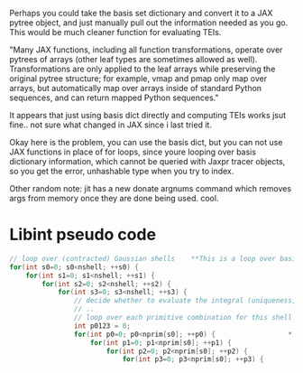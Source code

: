 Perhaps you could take the basis set dictionary and convert it to a JAX pytree object, and just
manually pull out the information needed as you go. This would be much cleaner function for evaluating TEIs.

"Many JAX functions, including all function transformations, operate over pytrees of arrays (other leaf types are sometimes allowed as well). 
Transformations are only applied to the leaf arrays while preserving the original pytree structure; for example, vmap and pmap only map over arrays, 
but automatically map over arrays inside of standard Python sequences, and can return mapped Python sequences."

It appears that just using basis dict directly and computing TEIs works 
jsut fine.. not sure what changed in JAX since i last tried it. 

Okay here is the problem, you can use the basis dict, but you can not use JAX functions
in place of for loops, since youre looping over basis dictionary information, which 
cannot be queried with Jaxpr tracer objects, so you get the error, unhashable type
when you try to index. 

Other random note: jit has a new donate argnums command which removes 
args from memory once they are done being used. cool. 



# Libint pseudo code 
```c
// loop over (contracted) Gaussian shells    **This is a loop over basis functions**
for(int s0=0; s0<nshell; ++s0) {
    for(int s1=0; s1<nshell; ++s1) {
        for(int s2=0; s2<nshell; ++s2) {
            for(int s3=0; s3<nshell; ++s3) {
                // decide whether to evaluate the integral (uniqueness, magnitude, etc.)
                // ..
                // loop over each primitive combination for this shell set
                int p0123 = 0;
                for(int p0=0; p0<nprim[s0]; ++p0) {                  * this is likely a typo s1 s2 s3
                    for(int p1=0; p1<nprim[s0]; ++p1) {
                        for(int p2=0; p2<nprim[s0]; ++p2) {
                            for(int p3=0; p3<nprim[s0]; ++p3) {
```


